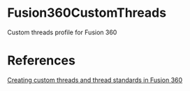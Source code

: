 # Fusion360CustomThreads
Custom threads profile for Fusion 360

# References
[Creating custom threads and thread standards in Fusion 360](https://knowledge.autodesk.com/support/fusion-360/learn-explore/caas/sfdcarticles/sfdcarticles/Custom-Threads-in-Fusion-360.html)
